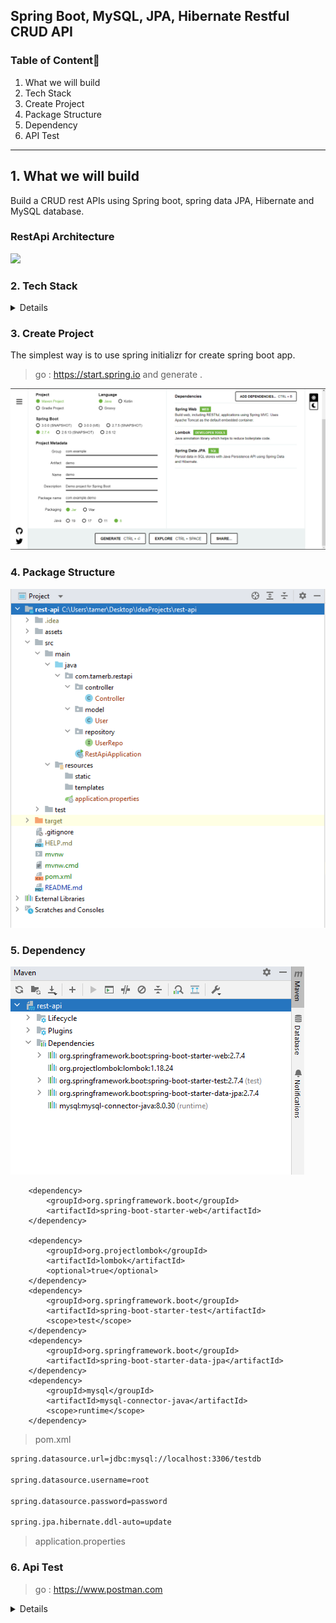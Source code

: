 ﻿## Spring Boot, MySQL, JPA, Hibernate Restful CRUD API

### Table of Content🚀️

1. What we will build
2. Tech Stack
3. Create Project
4. Package Structure
5. Dependency
6. API Test

---

## 1. What we will build

Build a CRUD rest APIs using Spring boot, spring data JPA, Hibernate and MySQL database.

### RestApi Architecture
![](https://www.altexsoft.com/media/2021/03/word-image.png)

### 2. Tech Stack

<details>

- [Java](https://bell-sw.com/pages/downloads/) - Java is a powerful general-purpose programming language-
- [Spring](https://spring.io) - The Spring Framework is an application framework and inversion of control container for the Java platform.
- [MySQL](https://dev.mysql.com/downloads/installer/) - MySQL Database is a client/server system that consists of a multithreaded SQL server that supports different back ends, several different client programs and libraries, administrative tools, and a wide range of application-programming interfaces (APIs).
- [Jpa](https://spring.io/projects/spring-data-jpa) -The Java Persistence API (JPA) is a specification of Java. It is used to persist data between Java object and relational database.
- [Maven](https://maven.apache.org) - Apache Maven is a software project management and comprehension tool. Based on the concept of a project object model (POM), Maven can manage a project's build, reporting and documentation from a central piece of information.
- [Postman](https://www.postman.com) - Postman is an API platform for building and using APIs.
- [Lombok](https://projectlombok.org/download) - Project Lombok (from now on, Lombok) is an annotation-based Java
  library that allows you to reduce boilerplate code.
- [Intellij Idea](https://www.jetbrains.com/idea/) - IntelliJ IDEA is an Integrated Development Environment (IDE) for
  JVM languages designed to maximize developer productivity.

</details>

### 3. Create Project

The simplest way is to use spring initializr for create spring boot app.

> go :  https://start.spring.io  and generate .

![](assets/spring.io.png)

### 4. Package Structure

![](assets/packages.png)

### 5. Dependency 

![](assets/maven.png)



<dependencies>

		<dependency>
			<groupId>org.springframework.boot</groupId>
			<artifactId>spring-boot-starter-web</artifactId>
		</dependency>

		<dependency>
			<groupId>org.projectlombok</groupId>
			<artifactId>lombok</artifactId>
			<optional>true</optional>
		</dependency>
		<dependency>
			<groupId>org.springframework.boot</groupId>
			<artifactId>spring-boot-starter-test</artifactId>
			<scope>test</scope>
		</dependency>
		<dependency>
			<groupId>org.springframework.boot</groupId>
			<artifactId>spring-boot-starter-data-jpa</artifactId>
		</dependency>
		<dependency>
			<groupId>mysql</groupId>
			<artifactId>mysql-connector-java</artifactId>
			<scope>runtime</scope>
		</dependency>

</dependencies>

> pom.xml


```sh
spring.datasource.url=jdbc:mysql://localhost:3306/testdb

spring.datasource.username=root

spring.datasource.password=password

spring.jpa.hibernate.ddl-auto=update
```
> application.properties
### 6. Api Test

> go : https://www.postman.com

<details>

![](assets/mainpage.png)

![](assets/users1.png)

![](assets/post.png)

![](assets/users2.png)

![](assets/del.png)

![](assets/update.png)

![](assets/users3.png)

![](assets/mysql.png)

</details>
